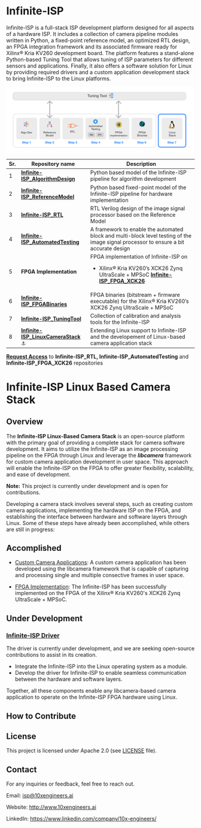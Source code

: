 
# Infinite-ISP
Infinite-ISP is a full-stack ISP development platform designed for all aspects of a hardware ISP. It includes a collection of camera pipeline modules written in Python, a fixed-point reference model, an optimized RTL design, an FPGA integration framework and its associated firmware ready for Xilinx® Kria KV260 development board. The platform features a stand-alone Python-based Tuning Tool that allows tuning of ISP parameters for different sensors and applications. Finally, it also offers a software solution for Linux by providing required drivers and a custom application development stack to bring Infinite-ISP to the Linux platforms.


![](docs/assets/Infinite-ISP_Repo_Flow.png)

| Sr.     | Repository name        | Description      | 
|---------| -------------  | ------------- |
| 1  | **[Infinite-ISP_AlgorithmDesign](https://github.com/10x-Engineers/Infinite-ISP)**   | Python based model of the Infinite-ISP pipeline for algorithm development |
| 2  | **[Infinite-ISP_ReferenceModel](https://github.com/10x-Engineers/Infinite-ISP_ReferenceModel)**    | Python based fixed-point model of the Infinite-ISP pipeline for hardware implementation |
| 3  | **[Infinite-ISP_RTL](https://github.com/10x-Engineers/Infinite-ISP_RTL)**  | RTL Verilog design of the image signal processor based on the Reference Model |
| 4  | **[Infinite-ISP_AutomatedTesting](https://github.com/10x-Engineers/Infinite-ISP_AutomatedTesting)** | A framework to enable the automated block and multi-block level testing of the image signal processor to ensure a bit accurate design |
| 5  | **FPGA Implementation**  | FPGA implementation of Infinite-ISP on <br>  <ul><li>Xilinx® Kria KV260’s XCK26 Zynq UltraScale + MPSoC **[Infinite-ISP_FPGA_XCK26](https://github.com/10x-Engineers/Infinite-ISP_FPGA_XCK26)** </li></ul>   |
| 6  | **[Infinite-ISP_FPGABinaries](https://github.com/10x-Engineers/Infinite-ISP_FPGABinaries)**         | FPGA binaries (bitstream + firmware executable) for the Xilinx® Kria KV260’s XCK26 Zynq UltraScale + MPSoC|
| 7  | **[Infinite-ISP_TuningTool](https://github.com/10x-Engineers/Infinite-ISP_TuningTool)**                              | Collection of calibration and analysis tools for the Infinite-ISP |
| 8  | **[Infinite-ISP_LinuxCameraStack](https://github.com/10x-Engineers/Infinite-ISP_LinuxCameraStack.git)** :anchor: | Extending Linux support to Infinite-ISP and the developement of Linux-based camera application stack |

**[Request Access](https://docs.google.com/forms/d/e/1FAIpQLSfOIldU_Gx5h1yQEHjGbazcUu0tUbZBe0h9IrGcGljC5b4I-g/viewform?usp=sharing)** to **Infinite-ISP_RTL, Infinite-ISP_AutomatedTesting** and **Infinite-ISP_FPGA_XCK26** repositories

# Infinite-ISP Linux Based Camera Stack
## Overview
The **Infinite-ISP Linux-Based Camera Stack** is an open-source platform with the primary goal of providing a complete stack for camera software development. It aims to utilize the Infinite-ISP as an image processing pipeline on the FPGA through Linux and leverage the ***libcamera*** framework for custom camera application development in user space. This approach will enable the Infinite-ISP on the FPGA to offer greater flexibility, scalability, and ease of development.


**Note:** This project is currently under development and is open for contributions.

Developing a camera stack involves several steps, such as creating custom camera applications, implementing the hardware ISP on the FPGA, and establishing the interface between hardware and software layers through Linux. Some of these steps have already been accomplished, while others are still in progress:

## Accomplished
* [Custom Camera Applications](/Camera%20Application/burst_cam_application/): A custom camera application has been developed using the libcamera framework that is capable of capturing and processing single and multiple consective frames in user space.

* [FPGA Implementation](https://github.com/10x-Engineers/Infinite-ISP_FPGA_XCK26): The Infinite-ISP has been successfully implemented on the FPGA of the Xilinx® Kria KV260's XCK26 Zynq UltraScale + MPSoC.

## Under Development

### [Infinite-ISP Driver](/Infinite-ISP%20Driver/)
The driver is currently under development, and we are seeking open-source contributions to assist in its creation.

* Integrate the Infinite-ISP into the Linux operating system as a module.
* Develop the driver for Infinite-ISP to enable seamless communication between the hardware and software layers.

Together, all these components enable any libcamera-based camera application to operate on the Infinite-ISP FPGA hardware using Linux.  
## How to Contribute
 
## License 
This project is licensed under Apache 2.0 (see [LICENSE](LICENSE) file).

## Contact
For any inquiries or feedback, feel free to reach out.

Email: isp@10xengineers.ai

Website: http://www.10xengineers.ai

LinkedIn: https://www.linkedin.com/company/10x-engineers/